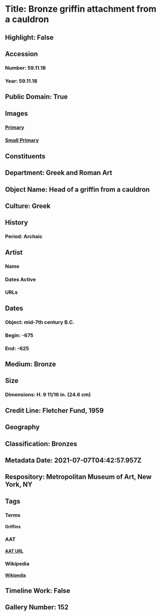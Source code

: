 # Title: Bronze griffin attachment from a cauldron
## Highlight: False
## Accession
### Number: 59.11.18
### Year: 59.11.18
## Public Domain: True
## Images
### [Primary](https://images.metmuseum.org/CRDImages/gr/original/171347.jpg)
### [Small Primary](https://images.metmuseum.org/CRDImages/gr/web-large/171347.jpg)
## Constituents
## Department: Greek and Roman Art
## Object Name: Head of a griffin from a cauldron
## Culture: Greek
## History
### Period: Archaic
## Artist
### Name
### Dates Active
### URLs
## Dates
### Object: mid-7th century B.C.
### Begin: -675
### End: -625
## Medium: Bronze
## Size
### Dimensions: H. 9 11/16 in. (24.6 cm)
## Credit Line: Fletcher Fund, 1959
## Geography
## Classification: Bronzes
## Metadata Date: 2021-07-07T04:42:57.957Z
## Respository: Metropolitan Museum of Art, New York, NY
## Tags
### Terms
#### Griffins
### AAT
#### [AAT URL](http://vocab.getty.edu/page/aat/300379594)
### Wikipedia
#### [Wikipedia]()
## Timeline Work: False
## Gallery Number: 152
